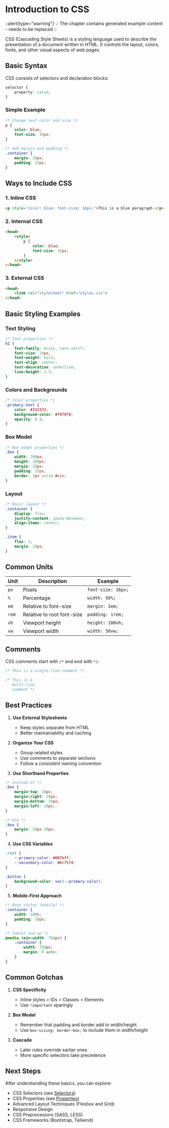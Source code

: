 # Introduction to CSS

::alert{type="warning"}
💡 The chapter contains generated example content - needs to be replaced
::

CSS (Cascading Style Sheets) is a styling language used to describe the presentation of a document written in HTML. It controls the layout, colors, fonts, and other visual aspects of web pages.

## Basic Syntax

CSS consists of selectors and declaration blocks:

```css
selector {
    property: value;
}
```

### Simple Example

```css
/* Change text color and size */
p {
    color: blue;
    font-size: 16px;
}

/* Add margin and padding */
.container {
    margin: 20px;
    padding: 15px;
}
```

## Ways to Include CSS

### 1. Inline CSS
```html
<p style="color: blue; font-size: 16px;">This is a blue paragraph.</p>
```

### 2. Internal CSS
```html
<head>
    <style>
        p {
            color: blue;
            font-size: 16px;
        }
    </style>
</head>
```

### 3. External CSS
```html
<head>
    <link rel="stylesheet" href="styles.css">
</head>
```

## Basic Styling Examples

### Text Styling
```css
/* Text properties */
h1 {
    font-family: Arial, sans-serif;
    font-size: 24px;
    font-weight: bold;
    text-align: center;
    text-decoration: underline;
    line-height: 1.5;
}
```

### Colors and Backgrounds
```css
/* Color properties */
.primary-text {
    color: #333333;
    background-color: #f0f0f0;
    opacity: 0.9;
}
```

### Box Model
```css
/* Box model properties */
.box {
    width: 200px;
    height: 100px;
    margin: 10px;
    padding: 15px;
    border: 1px solid #ccc;
}
```

### Layout
```css
/* Basic layout */
.container {
    display: flex;
    justify-content: space-between;
    align-items: center;
}

.item {
    flex: 1;
    margin: 10px;
}
```

## Common Units

| Unit | Description | Example |
|------|-------------|---------|
| `px` | Pixels | `font-size: 16px;` |
| `%` | Percentage | `width: 50%;` |
| `em` | Relative to font-size | `margin: 2em;` |
| `rem` | Relative to root font-size | `padding: 1rem;` |
| `vh` | Viewport height | `height: 100vh;` |
| `vw` | Viewport width | `width: 50vw;` |

## Comments

CSS comments start with `/*` and end with `*/`:

```css
/* This is a single-line comment */

/* This is a
   multi-line
   comment */
```

## Best Practices

1. **Use External Stylesheets**
   - Keep styles separate from HTML
   - Better maintainability and caching

2. **Organize Your CSS**
   - Group related styles
   - Use comments to separate sections
   - Follow a consistent naming convention

3. **Use Shorthand Properties**
```css
/* Instead of */
.box {
    margin-top: 10px;
    margin-right: 20px;
    margin-bottom: 10px;
    margin-left: 20px;
}

/* Use */
.box {
    margin: 10px 20px;
}
```

4. **Use CSS Variables**
```css
:root {
    --primary-color: #007bff;
    --secondary-color: #6c757d;
}

.button {
    background-color: var(--primary-color);
}
```

5. **Mobile-First Approach**
```css
/* Base styles (mobile) */
.container {
    width: 100%;
    padding: 10px;
}

/* Tablet and up */
@media (min-width: 768px) {
    .container {
        width: 750px;
        margin: 0 auto;
    }
}
```

## Common Gotchas

1. **CSS Specificity**
   - Inline styles > IDs > Classes > Elements
   - Use `!important` sparingly

2. **Box Model**
   - Remember that padding and border add to width/height
   - Use `box-sizing: border-box;` to include them in width/height

3. **Cascade**
   - Later rules override earlier ones
   - More specific selectors take precedence

## Next Steps

After understanding these basics, you can explore:
- CSS Selectors (see [Selectors](./1.selectors.md))
- CSS Properties (see [Properties](./2.properties.md))
- Advanced Layout Techniques (Flexbox and Grid)
- Responsive Design
- CSS Preprocessors (SASS, LESS)
- CSS Frameworks (Bootstrap, Tailwind) 